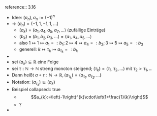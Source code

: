reference:: 3.16

- Idee: $\left(a_{n}\right),a_{n}:=\left(-1\right)^{n}$
- -> $\left(a_{n}\right)=\left(-1,1,-1,1,...\right)$
	- $\left(a_{k}\right)=\left(a_1,a_4,a_5,a_7,...\right)$ (zufällige Einträge)
	- $\left(b_{k}\right)=\left(b_1,b_2,b_3,...\right)=\left(a_1,a_4,a_5,...\right)$
	- also $1\mapsto1\mapsto a_1=:b_1;2\mapsto4\mapsto a_4=:b_2;3\mapsto5\mapsto a_5=:b_3$
	- generell: $k\mapsto\tau_{k}\mapsto a_{\tau_{k}}=:b_{k}$
-
- sei $\left(a_{k}\right)\subseteq\mathbb{R}$ eine Folge
- sei $\tau:\mathbb{N}\rightarrow\mathbb{N}$ streng monoton steigend; $\left(\tau_{k}\right)=\left(\tau_1,\tau_2,...\right)$ mit $\tau_2>\tau_1,...$
- Dann heißt $a\circ\tau:\mathbb{N}\rightarrow\mathbb{R},\left(a_{\tau_{k}}\right)=\left(a_{\tau_{1}},a_{\tau_{2}},...\right)$
- Notation: $\left(a_{\tau_{k}}\right)\subseteq\left(a_{k}\right)$
- Beispiel
  collapsed:: true
	- $$a_{k}:=\left(-1\right)^{k}\cdot\left(1+\frac{1}{k}\right)$$
	- ?
-